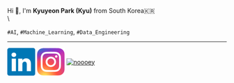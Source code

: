 Hi 👋, I'm **Kyuyeon Park (Kyu)** from South Korea🇰🇷   
\

`#AI`, `#Machine_Learning`, `#Data_Engineering`

---

<p align="left">
<a href="https://linkedin.com/in/kyuyeonpark" target="blank"><img align="center" src="https://raw.githubusercontent.com/CLorant/readme-social-icons/main/large/filled/linkedin.svg" alt="kyuyeonpark"/></a>
<a href="https://instagram.com/noooey" target="blank"><img align="center" src="https://raw.githubusercontent.com/CLorant/readme-social-icons/main/large/filled/instagram.svg" alt="noooey"/></a>
<a href="https://noooey.tistory.com" target="blank"><img align="center" src="https://www.basicincomeparty.kr/wp-content/uploads/2020/11/tistory-logo-fill.png", width="32" alt="noooey"/></a>
</p>
